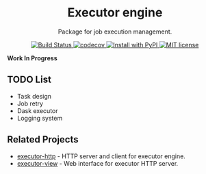 <div align="center">
<h1> Executor engine </h1>

<p> Package for job execution management. </p>

<p>
  <a href="https://github.com/Nanguage/executor-engine/actions/workflows/build_and_test.yml">
      <img src="https://github.com/Nanguage/executor-engine/actions/workflows/build_and_test.yml/badge.svg" alt="Build Status">
  </a>
  <a href="https://app.codecov.io/gh/Nanguage/executor-engine">
      <img src="https://codecov.io/gh/Nanguage/executor-engine/branch/master/graph/badge.svg" alt="codecov">
  </a>
  <a href="https://pypi.org/project/executor-engine/">
    <img src="https://img.shields.io/pypi/v/executor-engine.svg" alt="Install with PyPI" />
  </a>
  <a href="https://github.com/Nanguage/executor-engine/blob/master/LICENSE">
    <img src="https://img.shields.io/github/license/Nanguage/executor-engine" alt="MIT license" />
  </a>
</p>
</div>


**Work In Progress**


## TODO List

+ Task design
+ Job retry
+ Dask executor
+ Logging system


## Related Projects

+ [executor-http](https://github.com/Nanguage/executor-http) - HTTP server and client for executor engine.
+ [executor-view](https://github.com/Nanguage/executor-view) - Web interface for executor HTTP server.
